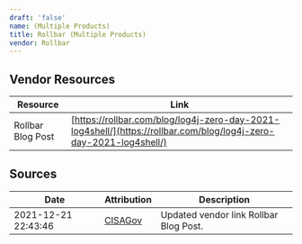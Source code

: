 ```yaml
---
draft: 'false'
name: (Multiple Products)
title: Rollbar (Multiple Products)
vendor: Rollbar
---
```


## Vendor Resources
| Resource | Link |
| --- | --- |
| Rollbar Blog Post | [https://rollbar.com/blog/log4j-zero-day-2021-log4shell/](https://rollbar.com/blog/log4j-zero-day-2021-log4shell/) |



## Sources
| Date | Attribution | Description |
| --- | --- | --- |
| 2021-12-21 22:43:46 | [CISAGov](https://raw.githubusercontent.com/cisagov/log4j-affected-db/develop/README.md) | Updated vendor link Rollbar Blog Post.  |
